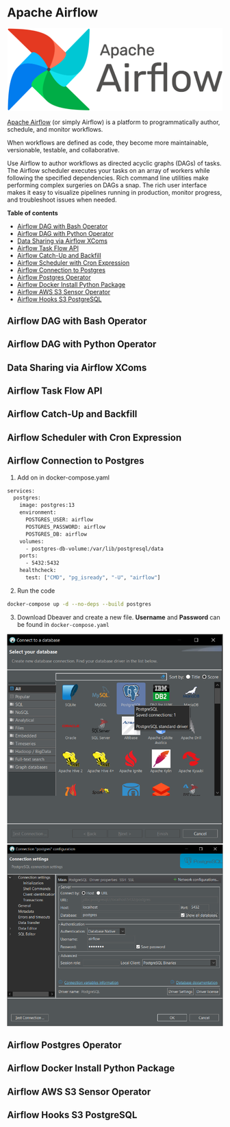 # Apache Airflow

<picture width="500">
  <img
    src="https://github.com/apache/airflow/blob/19ebcac2395ef9a6b6ded3a2faa29dc960c1e635/docs/apache-airflow/img/logos/wordmark_1.png?raw=true"
    alt="Apache Airflow logo"
  />
</picture>

[Apache Airflow](https://airflow.apache.org/docs/apache-airflow/stable/) (or simply Airflow) is a platform to programmatically author, schedule, and monitor workflows.

When workflows are defined as code, they become more maintainable, versionable, testable, and collaborative.

Use Airflow to author workflows as directed acyclic graphs (DAGs) of tasks. The Airflow scheduler executes your tasks on an array of workers while following the specified dependencies. Rich command line utilities make performing complex surgeries on DAGs a snap. The rich user interface makes it easy to visualize pipelines running in production, monitor progress, and troubleshoot issues when needed.

**Table of contents**

- [Airflow DAG with Bash Operator](#Airflow-DAG-with-Bash-Operator)  
- [Airflow DAG with Python Operator](#Airflow-DAG-with-Python-Operator)  
- [Data Sharing via Airflow XComs](#Data-Sharing-via-Airflow-XComs)  
- [Airflow Task Flow API](#Airflow-Task-Flow-API)  
- [Airflow Catch-Up and Backfill](#Airflow-Catch-Up-and-Backfill)  
- [Airflow Scheduler with Cron Expression](#Airflow-Scheduler-with-Cron-Expression)  
- [Airflow Connection to Postgres](#Airflow-Connection-to-Postgres)  
- [Airflow Postgres Operator](#Airflow-Postgres-Operator)  
- [Airflow Docker Install Python Package](#Airflow-Docker-Install-Python-Package)  
- [Airflow AWS S3 Sensor Operator](#Airflow-AWS-S3-Sensor-Operator)  
- [Airflow Hooks S3 PostgreSQL](#Airflow-Hooks-S3-PostgreSQL)  

## Airflow DAG with Bash Operator  

## Airflow DAG with Python Operator  

## Data Sharing via Airflow XComs  

## Airflow Task Flow API  

## Airflow Catch-Up and Backfill  

## Airflow Scheduler with Cron Expression  

## Airflow Connection to Postgres
1. Add on in docker-compose.yaml
```bash
services:
  postgres:
    image: postgres:13
    environment:
      POSTGRES_USER: airflow
      POSTGRES_PASSWORD: airflow
      POSTGRES_DB: airflow
    volumes:
      - postgres-db-volume:/var/lib/postgresql/data
    ports:
      - 5432:5432
    healthcheck:
      test: ["CMD", "pg_isready", "-U", "airflow"]
```
2. Run the code
```bash
docker-compose up -d --no-deps --build postgres
```
3. Download Dbeaver and create a new file. **Username** and **Password** can be found in `docker-compose.yaml`
<picture width="100">
  <img
    src="https://github.com/WaiYongF/Airflow/blob/main/Images/image.png"
    alt="Selection of Postgres Connection in Dbeaver"
  />
</picture>

<picture width="100">
  <img
    src="https://github.com/WaiYongF/Airflow/blob/main/Images/Airflow%20Connection%20to%20Postgres/image.png"
    alt="Selection of Postgres Connection in Dbeaver"
  />
</picture>

## Airflow Postgres Operator  

## Airflow Docker Install Python Package  

## Airflow AWS S3 Sensor Operator  

## Airflow Hooks S3 PostgreSQL  



